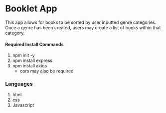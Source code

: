 # Booklet App 
This app allows for books to be sorted by user inputted genre categories. Once a genre has been created, users may create a list of books within that category.


#### Required Install Commands
1. npm init -y
2. npm install express
3. npm install axios  
    * cors may also be required

### Languages
1. html
2. css
3. Javascript


